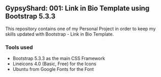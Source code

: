 ## GypsyShard: 001: Link in Bio Template using Bootstrap 5.3.3
This repository contains one of my Personal Project in order to keep my skills updated with Bootstrap - Link in Bio Template.

### Tools used 
- Bootstrap 5.3.3 as the main CSS Framework
- Lineicons 4.0 (Basic, Free) for the Icons
- Ubuntu from Google Fonts for the Font